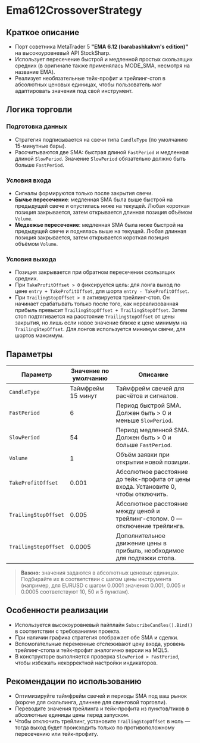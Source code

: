 # Ema612CrossoverStrategy

## Краткое описание
- Порт советника MetaTrader 5 **"EMA 6.12 (barabashkakvn's edition)"** на высокоуровневый API StockSharp.
- Использует пересечение быстрой и медленной простых скользящих средних (в оригинале также применялась MODE_SMA, несмотря на название EMA).
- Реализует необязательные тейк-профит и трейлинг-стоп в абсолютных ценовых единицах, чтобы пользователь мог адаптировать значения под свой инструмент.

## Логика торговли
### Подготовка данных
- Стратегия подписывается на свечи типа `CandleType` (по умолчанию 15-минутные бары).
- Рассчитываются две SMA: быстрая длиной `FastPeriod` и медленная длиной `SlowPeriod`. Значение `SlowPeriod` обязательно должно быть больше `FastPeriod`.

### Условия входа
- Сигналы формируются только после закрытия свечи.
- **Бычье пересечение**: медленная SMA была выше быстрой на предыдущей свече и опустилась ниже на текущей. Любая короткая позиция закрывается, затем открывается длинная позиция объёмом `Volume`.
- **Медвежье пересечение**: медленная SMA была ниже быстрой на предыдущей свече и поднялась выше на текущей. Любая длинная позиция закрывается, затем открывается короткая позиция объёмом `Volume`.

### Условия выхода
- Позиция закрывается при обратном пересечении скользящих средних.
- При `TakeProfitOffset > 0` фиксируется цель: для лонга выход по цене `entry + TakeProfitOffset`, для шорта `entry - TakeProfitOffset`.
- При `TrailingStopOffset > 0` активируется трейлинг-стоп. Он начинает срабатывать только после того, как нереализованная прибыль превысит `TrailingStopOffset + TrailingStepOffset`. Затем стоп подтягивается на расстояние `TrailingStopOffset` от цены закрытия, но лишь если новое значение ближе к цене минимум на `TrailingStepOffset`. Для лонгов используется минимум свечи, для шортов максимум.

## Параметры
| Параметр | Значение по умолчанию | Описание |
|----------|-----------------------|----------|
| `CandleType` | Таймфрейм 15 минут | Таймфрейм свечей для расчётов и сигналов. |
| `FastPeriod` | 6 | Период быстрой SMA. Должен быть > 0 и меньше `SlowPeriod`. |
| `SlowPeriod` | 54 | Период медленной SMA. Должен быть > 0 и больше `FastPeriod`. |
| `Volume` | 1 | Объём заявки при открытии новой позиции. |
| `TakeProfitOffset` | 0.001 | Абсолютное расстояние до тейк-профита от цены входа. Установите 0, чтобы отключить. |
| `TrailingStopOffset` | 0.005 | Абсолютное расстояние между ценой и трейлинг-стопом. 0 — отключение трейлинга. |
| `TrailingStepOffset` | 0.0005 | Дополнительное движение цены в прибыль, необходимое для подтяжки стопа. |

> **Важно:** значения задаются в абсолютных ценовых единицах. Подбирайте их в соответствии с шагом цены инструмента (например, для EURUSD с шагом 0.0001 значения 0.001, 0.005 и 0.0005 соответствуют 10, 50 и 5 пунктам).

## Особенности реализации
- Используется высокоуровневый пайплайн `SubscribeCandles().Bind()` в соответствии с требованиями проекта.
- При наличии графика стратегия отображает обе SMA и сделки.
- Вспомогательные переменные отслеживают цену входа, уровень трейлинг-стопа и тейк-профит аналогично версии на MQL5.
- В конструкторе выполняется проверка `SlowPeriod > FastPeriod`, чтобы избежать некорректной настройки индикаторов.

## Рекомендации по использованию
- Оптимизируйте таймфрейм свечей и периоды SMA под ваш рынок (короче для скальпинга, длиннее для свинговой торговли).
- Переводите значения трейлинга и тейк-профита из пунктов/тиков в абсолютные единицы цены перед запуском.
- Чтобы отключить трейлинг, установите `TrailingStopOffset` в ноль — тогда выход будет происходить только по противоположному пересечению или тейк-профиту.
